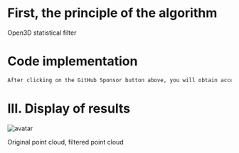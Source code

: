 #  First, the principle of the algorithm 

 Open3D statistical filter 

#  Code implementation 

  ```python  
After clicking on the GitHub Sponsor button above, you will obtain access permissions to my private code repository ( https://github.com/slowlon/my_code_bar ) to view this blog code. By searching the code number of this blog, you can find the code you need, code number is: 2024020309574499664
  ```  
#  III. Display of results 

 ![avatar]( 6c15d54f649f42fe98ce99f6a8e95dd9.png) 

 Original point cloud, filtered point cloud  

